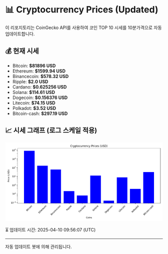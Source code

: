 
# 📊 Cryptocurrency Prices (Updated)

이 리포지토리는 CoinGecko API를 사용하여 코인 TOP 10 시세를 10분가격으로 자동 업데이트합니다.

## 💰 현재 시세
- Bitcoin: **$81896 USD**
- Ethereum: **$1599.94 USD**
- Binancecoin: **$578.32 USD**
- Ripple: **$2.0 USD**
- Cardano: **$0.625256 USD**
- Solana: **$114.61 USD**
- Dogecoin: **$0.156376 USD**
- Litecoin: **$74.15 USD**
- Polkadot: **$3.52 USD**
- Bitcoin-cash: **$297.19 USD**

## 📈 시세 그래프 (로그 스케일 적용)
![Crypto Prices](crypto_prices.png)

⏳ 업데이트 시간: 2025-04-10 09:56:07 (UTC)

---
자동 업데이트 봇에 의해 관리됩니다.

